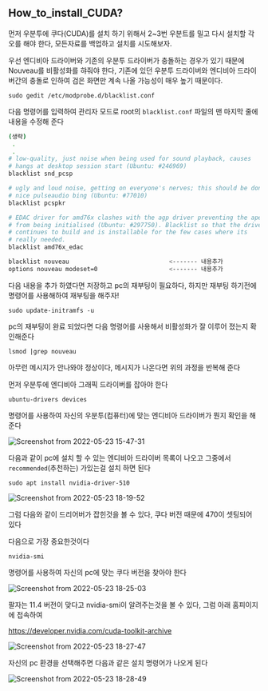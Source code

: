 ## How_to_install_CUDA?

먼저 우분투에 쿠다(CUDA)를 설치 하기 위해서 2~3번 우분트를 밀고 다시 설치할 각오를 해야 한다, 모든자료를 백업하고 설치를 시도해보자.

우선 엔디비아 드라이버와 기존의 우분투 드라이버가 충돌하는 경우가 있기 때문에 Nouveau를 비활성화를 햐줘야 한다, 기존에 있던 우분투 드라이버와 엔디비아 드라이버간의 충돌로 인하여 검은 화면만 계속 나올 가능성이 매우 높기 때문이다.
```
sudo gedit /etc/modprobe.d/blacklist.conf
```

다음 명령어를 입력하여 관리자 모드로 root의 ```blacklist.conf``` 파일의 맨 마지막 줄에 내용을 수정해 준다

```bash
(생략)
 .
 .
# low-quality, just noise when being used for sound playback, causes
# hangs at desktop session start (Ubuntu: #246969)
blacklist snd_pcsp

# ugly and loud noise, getting on everyone's nerves; this should be done by a
# nice pulseaudio bing (Ubuntu: #77010)
blacklist pcspkr

# EDAC driver for amd76x clashes with the agp driver preventing the aperture
# from being initialised (Ubuntu: #297750). Blacklist so that the driver
# continues to build and is installable for the few cases where its
# really needed.
blacklist amd76x_edac

blacklist nouveau                            <------- 내용추가
options nouveau modeset=0                    <------- 내용추가
```

다음 내용을 추가 하였다면 저장하고 pc의 재부팅이 필요하다, 하지만 재부팅 하기전에 명령어를 사용해하여 재부팅을 해주자!
```
sudo update-initramfs -u
```

pc의 재부팅이 완료 되었다면 다음 명령어를 사용해서 비활성화가 잘 이루어 졌는지 확인해준다
```
lsmod |grep nouveau
``` 

아무런 메시지가 안나와야 정상이다, 메시지가 나온다면 위의 과정을 반복해 준다

먼저 우분투에 엔디비아 그래픽 드라이버를 잡아야 한다 

```
ubuntu-drivers devices
```


명령어를 사용하여 자신의 우분투(컴퓨터)에 맞는 엔디비아 드라이버가 뭔지 확인을 해준다

![Screenshot from 2022-05-23 15-47-31](https://user-images.githubusercontent.com/84003327/169760241-bdcd4ce1-bf63-474c-9ab8-f7b0dde39bc9.png)

다음과 같이 pc에 설치 할 수 있는 엔디비아 드라이버 목록이 나오고 그중에서 ```recommended```(추천하는) 가있는걸 설치 하면 된다 

```
sudo apt install nvidia-driver-510
```


![Screenshot from 2022-05-23 18-19-52](https://user-images.githubusercontent.com/84003327/169787280-dd93227b-e60c-4882-807b-de6633250dce.png)

그럼 다음와 같이 드리어버가 잡힌것을 볼 수 있다, 쿠다 버전 때문에 470이 셋팅되어 있다

다음으로 가장 중요한것이다  
```
nvidia-smi
```
명령어를 사용하여 자신의 pc에 맞는 쿠다 버전을 찾아야 한다 

![Screenshot from 2022-05-23 18-25-03](https://user-images.githubusercontent.com/84003327/169788435-563e3259-5302-4e72-b258-5bd805caa187.png)

팔자는 11.4 버전이 맞다고 nvidia-smi이 알려주는것을 볼 수 있다, 그럼 아래 홈피이지에 접속하여 

https://developer.nvidia.com/cuda-toolkit-archive

![Screenshot from 2022-05-23 18-27-47](https://user-images.githubusercontent.com/84003327/169788822-a0acbf34-fe39-4834-9a1b-c2d6403ba90b.png)

자신의 pc 환경을 선택해주면 다음과 같은 설치 명령어가 나오게 된다

![Screenshot from 2022-05-23 18-28-49](https://user-images.githubusercontent.com/84003327/169789023-72432fc4-342b-459a-b01e-1f65328605de.png)



